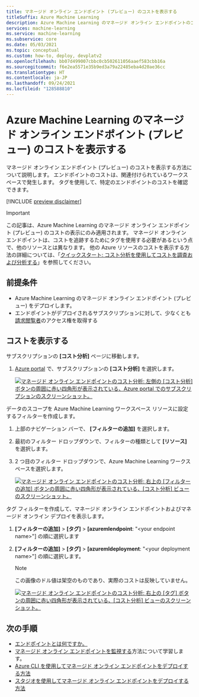 ```yaml
---
title: マネージド オンライン エンドポイント (プレビュー) のコストを表示する
titleSuffix: Azure Machine Learning
description: Azure Machine Learning のマネージド オンライン エンドポイントのコストを表示する方法について説明します。
services: machine-learning
ms.service: machine-learning
ms.subservice: core
ms.date: 05/03/2021
ms.topic: conceptual
ms.custom: how-to, deploy, devplatv2
ms.openlocfilehash: bb07d499007cbbc0cb502611056aaef583cbb16a
ms.sourcegitcommit: f6e2ea5571e35b9ed3a79a22485eba4d20ae36cc
ms.translationtype: HT
ms.contentlocale: ja-JP
ms.lasthandoff: 09/24/2021
ms.locfileid: "128588810"
---
```

# <a name="view-costs-for-an-azure-machine-learning-managed-online-endpoint-preview"></a>Azure Machine Learning のマネージド オンライン エンドポイント (プレビュー) のコストを表示する

マネージド オンライン エンドポイント (プレビュー) のコストを表示する方法について説明します。 エンドポイントのコストは、関連付けられているワークスペースで発生します。 タグを使用して、特定のエンドポイントのコストを確認できます。

[!INCLUDE [preview disclaimer](../../includes/machine-learning-preview-generic-disclaimer.md)]

> [!IMPORTANT]
> この記事は、Azure Machine Learning のマネージド オンライン エンドポイント (プレビュー) のコストの表示にのみ適用されます。 マネージド オンライン エンドポイントは、コストを追跡するためにタグを使用する必要があるという点で、他のリソースとは異なります。 他の Azure リソースのコストを表示する方法の詳細については、「[クイックスタート: コスト分析を使用してコストを調査および分析する](../cost-management-billing/costs/quick-acm-cost-analysis.md)」を参照してください。

## <a name="prerequisites"></a>前提条件

- Azure Machine Learning のマネージド オンライン エンドポイント (プレビュー) をデプロイします。
- エンドポイントがデプロイされるサブスクリプションに対して、少なくとも[請求閲覧者](../role-based-access-control/role-assignments-portal.md)のアクセス権を取得する

## <a name="view-costs"></a>コストを表示する

サブスクリプションの **[コスト分析]** ページに移動します。

1. [Azure portal](https://portal.azure.com) で、サブスクリプションの **[コスト分析]** を選択します。

    [![マネージド オンライン エンドポイントのコスト分析: 左側の [コスト分析] ボタンの周囲に赤い四角形が表示されている、Azure portal でのサブスクリプションのスクリーンショット。](./media/how-to-view-online-endpoints-costs/online-endpoints-cost-analysis.png)](./media/how-to-view-online-endpoints-costs/online-endpoints-cost-analysis.png#lightbox)

データのスコープを Azure Machine Learning ワークスペース リソースに設定するフィルターを作成します。

1. 上部のナビゲーション バーで、 **[フィルターの追加]** を選択します。

1. 最初のフィルター ドロップダウンで、フィルターの種類として **[リソース]** を選択します。

1. 2 つ目のフィルター ドロップダウンで、Azure Machine Learning ワークスペースを選択します。

    [![マネージド オンライン エンドポイントのコスト分析: 右上の [フィルターの追加] ボタンの周囲に赤い四角形が表示されている、[コスト分析] ビューのスクリーンショット。](./media/how-to-view-online-endpoints-costs/online-endpoints-cost-analysis-add-filter.png)](./media/how-to-view-online-endpoints-costs/online-endpoints-cost-analysis-add-filter.png#lightbox)

タグ フィルターを作成して、マネージド オンライン エンドポイントおよびマネージド オンライン デプロイを表示します。
1. **[フィルターの追加]**  >  **[タグ]**  >  **[azuremlendpoint**: "\<your endpoint name>"] の順に選択します 
1. **[フィルターの追加]**  >  **[タグ]**  >  **[azuremldeployment**: "\<your deployment name>"] の順に選択します。

    > [!NOTE]
    > この画像のドル値は架空のものであり、実際のコストは反映していません。

    [![マネージド オンライン エンドポイントのコスト分析: 右上の [タグ] ボタンの周囲に赤い四角形が表示されている、[コスト分析] ビューのスクリーンショット。](./media/how-to-view-online-endpoints-costs/online-endpoints-cost-analysis-select-endpoint-deployment.png)](./media/how-to-view-online-endpoints-costs/online-endpoints-cost-analysis-select-endpoint-deployment.png#lightbox)

## <a name="next-steps"></a>次の手順
- [エンドポイントとは何ですか。](concept-endpoints.md)
- [マネージド オンライン エンドポイントを監視する](./how-to-monitor-online-endpoints.md)方法について学習します。
- [Azure CLI を使用してマネージド オンライン エンドポイントをデプロイする方法](how-to-deploy-managed-online-endpoints.md)
- [スタジオを使用してマネージド オンライン エンドポイントをデプロイする方法](how-to-use-managed-online-endpoint-studio.md)